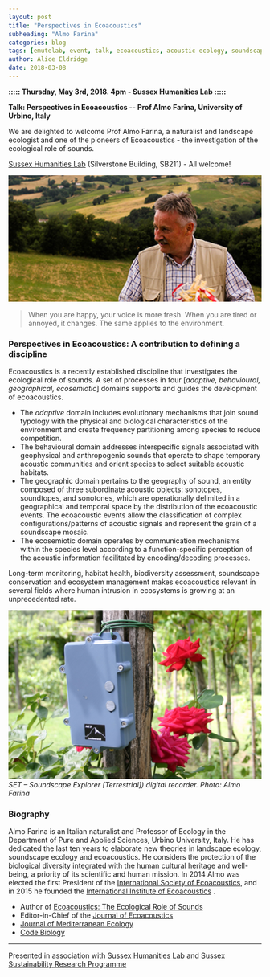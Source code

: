 ```yaml
---
layout: post
title: "Perspectives in Ecoacoustics"
subheading: "Almo Farina"
categories: blog
tags: [emutelab, event, talk, ecoacoustics, acoustic ecology, soundscape]
author: Alice Eldridge
date: 2018-03-08
---
```



<b>::::: Thursday, May 3rd, 2018. 4pm - Sussex Humanities Lab :::::</b>

<b>Talk: Perspectives in Ecoacoustics -- Prof Almo Farina, University of Urbino, Italy</b>

We are delighted to welcome Prof Almo Farina, a naturalist and landscape ecologist and one of the pioneers of Ecoacoustics - the investigation of the ecological role of sounds.

<a href="http://www.sussex.ac.uk/shl/">Sussex Humanities Lab</a> (Silverstone Building, SB211) - All welcome!

![Farina](/img/farina_ALMO_FARINA.jpg)
> When you are happy, your voice is more fresh. When you are tired or annoyed, it changes. The same applies to the environment.


### Perspectives in Ecoacoustics: A contribution to defining a discipline

Ecoacoustics is a recently established discipline that investigates the ecological role of sounds. A set of processes in four [*adaptive, behavioural, geographical, ecosemiotic*] domains supports and guides the development of ecoacoustics.

- The *adaptive*  domain includes evolutionary mechanisms that join sound typology with the physical and biological characteristics of the environment and create frequency partitioning among species to reduce competition.
- The behavioural  domain addresses interspecific signals associated with geophysical and anthropogenic sounds that operate to shape temporary acoustic communities and orient species to select suitable acoustic habitats.
- The geographic  domain pertains to the geography of sound, an entity composed of three subordinate acoustic objects: sonotopes, soundtopes, and sonotones, which are operationally delimited in a geographical and temporal space by the distribution of the ecoacoustic events. The ecoacoustic events allow the classification of complex configurations/patterns of acoustic signals and represent the grain of a soundscape mosaic.
- The ecosemiotic  domain operates by  communication mechanisms within the species level according to a function-specific perception of the acoustic information facilitated by encoding/decoding processes.

Long-term monitoring, habitat health, biodiversity assessment, soundscape conservation and ecosystem management makes ecoacoustics relevant in several fields where human intrusion in ecosystems is growing at an unprecedented rate.

![recorder](/img/farina_SET.jpg)
*SET – Soundscape Explorer [Terrestrial]) digital recorder. Photo: Almo Farina*

### Biography
Almo Farina is an Italian naturalist and Professor of Ecology in the Department of Pure and Applied Sciences, Urbino University, Italy. He has dedicated the last ten years to elaborate new theories in landscape ecology, soundscape ecology and ecoacoustics. He considers the protection of the biological diversity integrated with the human cultural heritage and well-being, a priority of its scientific and human mission. In 2014 Almo was elected the first President of the [International Society of Ecoacoustics](https://sites.google.com/site/ecoacousticssociety/), and in 2015 he founded the [International Institute of Ecoacoustics](http://www.iinsteco.org/) .


- Author of [Ecoacoustics: The Ecological Role of Sounds](https://www.wiley.com/en-gb/Ecoacoustics:+The+Ecological+Role+of+Sounds-p-9781119230694)
- Editor-in-Chief of the [Journal of Ecoacoustics](https://www.veruscript.com/journals/journal-of-ecoacoustics/)
- [Journal of Mediterranean Ecology](http://www.jmecology.com/)
- [Code Biology](http://www.codebiology.org/)

----
Presented in association with [Sussex Humanities Lab](http://www.sussex.ac.uk/shl/) and [Sussex Sustainability Research Programme](http://www.sussex.ac.uk/ssrp/)
